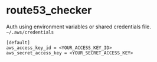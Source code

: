 # route53_checker
Auth using environment variables or shared credentials file. `~/.aws/credentials`
```
[default]
aws_access_key_id = <YOUR_ACCESS_KEY_ID>
aws_secret_access_key = <YOUR_SECRET_ACCESS_KEY>
```
